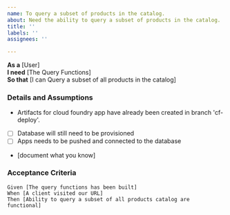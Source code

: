 ```yaml
---
name: To query a subset of products in the catalog.
about: Need the ability to query a subset of products in the catalog.
title: ''
labels: ''
assignees: ''

---
```


**As a** [User]  
 **I need** [The Query Functions]  
 **So that** [I can Query a subset of all products in the catalog]  
   
 ### Details and Assumptions

- Artifacts for cloud foundry app have already been created in branch 'cf-deploy'.
- [ ] Database will still need to be provisioned
- [ ] Apps needs to be pushed and connected to the database
 * [document what you know]
   
 ### Acceptance Criteria  
   
 ```gherkin
 Given [The query functions has been built]
 When [A client visited our URL]
 Then [Ability to query a subset of all products catalog are functional]
 ```
